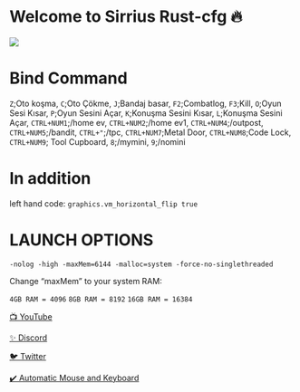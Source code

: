 # Welcome to Sirrius Rust-cfg 🔥

![](https://media3.giphy.com/media/Fbi8P0yE3YF4J4zcl3/giphy.gif?cid=790b7611539c1842ca3f362e517528059542d0948e3fc434&rid=giphy.gif&ct=g)


# Bind Command

`Z`;Oto koşma, `C`;Oto Çökme, `J`;Bandaj basar, `F2`;Combatlog, `F3`;Kill, 
`O`;Oyun Sesi Kısar, `P`;Oyun Sesini Açar, `K`;Konuşma Sesini Kısar, `L`;Konuşma Sesini Açar, 
`CTRL+NUM1`;/home ev, `CTRL+NUM2`;/home ev1,  `CTRL+NUM4`;/outpost, `CTRL+NUM5`;/bandit, `CTRL+"`;/tpc, `CTRL+NUM7`;Metal Door, `CTRL+NUM8`;Code Lock, `CTRL+NUM9`; Tool Cupboard, `8`;/mymini, `9`;/nomini

# In addition
left hand code: `graphics.vm_horizontal_flip true`

# LAUNCH OPTIONS

`-nolog -high -maxMem=6144 -malloc=system -force-no-singlethreaded`

Change “maxMem” to your system RAM:

`4GB RAM = 4096`
`8GB RAM = 8192`
`16GB RAM = 16384`



[📺 YouTube](https://www.youtube.com/channel/UCEKm5HWa_NcVglsMKdMHQcQ)

[✨ Discord](https://discord.gg/YtzDYncHVp)

[🐦 Twitter](https://twitter.com/ssefacelebi)

[✔️ Automatic Mouse and Keyboard](https://dosya.co/941kkbwf4b8e/Automatic_Mouse_and_Keyboard_6.1.5.2_+_Crack.rar.html)
